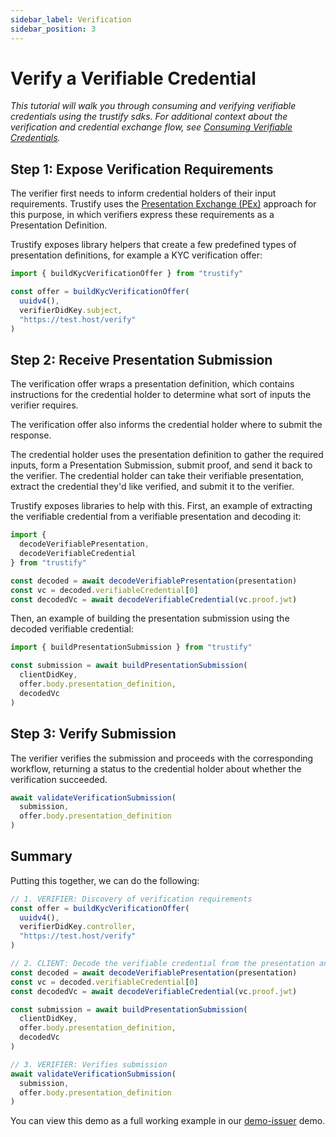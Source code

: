 ```yaml
---
sidebar_label: Verification
sidebar_position: 3
---
```


# Verify a Verifiable Credential

_This tutorial will walk you through consuming and verifying verifiable credentials using the trustify sdks. For additional context about the verification and credential exchange flow, see [Consuming Verifiable Credentials](/patterns/verification-flow.md)._

## Step 1: Expose Verification Requirements

The verifier first needs to inform credential holders of their input requirements. Trustify uses the [Presentation Exchange (PEx)](https://identity.foundation/presentation-exchange/) approach for this purpose, in which verifiers express these requirements as a Presentation Definition.

Trustify exposes library helpers that create a few predefined types of presentation definitions, for example a KYC verification offer:

```ts
import { buildKycVerificationOffer } from "trustify"

const offer = buildKycVerificationOffer(
  uuidv4(),
  verifierDidKey.subject,
  "https://test.host/verify"
)
```

## Step 2: Receive Presentation Submission

The verification offer wraps a presentation definition, which contains instructions for the credential holder to determine what sort of inputs the verifier requires.

The verification offer also informs the credential holder where to submit the response.

The credential holder uses the presentation definition to gather the required inputs, form a Presentation Submission, submit proof, and send it back to the verifier. The credential holder can take their verifiable presentation, extract the credential they'd like verified, and submit it to the verifier.

Trustify exposes libraries to help with this. First, an example of extracting the verifiable credential from a verifiable presentation and decoding it:

```ts
import {
  decodeVerifiablePresentation,
  decodeVerifiableCredential
} from "trustify"

const decoded = await decodeVerifiablePresentation(presentation)
const vc = decoded.verifiableCredential[0]
const decodedVc = await decodeVerifiableCredential(vc.proof.jwt)
```

Then, an example of building the presentation submission using the decoded verifiable credential:

```ts
import { buildPresentationSubmission } from "trustify"

const submission = await buildPresentationSubmission(
  clientDidKey,
  offer.body.presentation_definition,
  decodedVc
)
```

## Step 3: Verify Submission

The verifier verifies the submission and proceeds with the corresponding workflow, returning a status to the credential holder about whether the verification succeeded.

```ts
await validateVerificationSubmission(
  submission,
  offer.body.presentation_definition
)
```

## Summary

Putting this together, we can do the following:

```ts
// 1. VERIFIER: Discovery of verification requirements
const offer = buildKycVerificationOffer(
  uuidv4(),
  verifierDidKey.controller,
  "https://test.host/verify"
)

// 2. CLIENT: Decode the verifiable credential from the presentation and create verification submission (wraps a presentation submission)
const decoded = await decodeVerifiablePresentation(presentation)
const vc = decoded.verifiableCredential[0]
const decodedVc = await decodeVerifiableCredential(vc.proof.jwt)

const submission = await buildPresentationSubmission(
  clientDidKey,
  offer.body.presentation_definition,
  decodedVc
)

// 3. VERIFIER: Verifies submission
await validateVerificationSubmission(
  submission,
  offer.body.presentation_definition
)
```

You can view this demo as a full working example in our [demo-issuer](https://github.com/centrehq/trustify/tree/main/packages/demo-verifier) demo.
